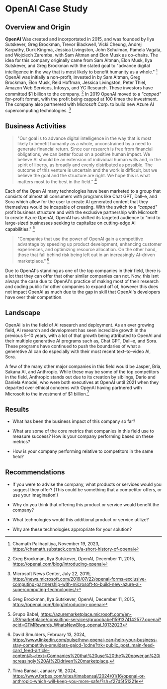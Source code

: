 # OpenAI Case Study

## Overview and Origin

**OpenAI** Was created and incorportated in 2015, and was founded by Ilya Sutskever, Greg Brockman, Trevor Blackwell, Vicki Cheung, Andrej Karpathy, Durk Kingma, Jessica Livingston, John Schulman, Pamela Vagata, and Wojciech Zaremba, with Sam Altman and Elon Musk as co&ndash;chairs. The idea for this company originally came from Sam Altman, Elon Musk, Ilya Sutskever, and Greg Brockman with the stated goal to "advance digital intelligence in the way that is most likely to benefit humanity as a whole." [^fn1] OpenAI was initially a non&ndash;profit, invested in by Sam Altman, Greg Brockman, Elon Musk, Reid Hoffman, Jessica Livingston, Peter Thiel, Amazon Web Services, Infosys, and YC Research. These investors have committed $1 billion to the company. [^fn2] In 2019 OpenAI moved to a *"capped"* for&ndash;profit format, with the profit being capped at 100 times the investment. The company also partnererd with Microsoft Corp. to build new Azure AI supercomputing technologies. [^fn3]

## Business Activities

>"Our goal is to advance digital intelligence in the way that is most likely to benefit humanity as a whole, unconstrained by a need to generate financial return. Since our research is free from financial obligations, we can better focus on a positive human impact. We believe AI should be an extension of individual human wills and, in the spirit of liberty, as broadly and evenly distributed as possible. The outcome of this venture is uncertain and the work is difficult, but we believe the goal and the structure are right. We hope this is what matters most to the best in the field." [^fn2]

Each of the Open AI many technologies have been marketed to a group that consists of almost all consumers with programs like Chat GPT, Dall&ndash;e, and Sora which allow for the user to create AI generated content that they themselves would be incapable of creating. With the switch to a *"capped"* profit business structure and with the exclusive partnership with Microsoft to create Azure OpenAI, OpenAI has shifted its targeted audience to "mid to large-sized businesses seeking to capitalize on cutting-edge AI capabilities." [^fn4]

>"Companies that use the power of OpenAI gain a competitive advantage by speeding up product development, enhancing customer experiences, and optimizing resource allocation. On the other hand, those that fall behind risk being left out in an increasingly AI-driven marketplace." [^fn5]

Due to OpenAI's standing as one of the top companies in their field, there is a lot that they can offer that other similar companies can not. Now, this isnt always the case due to OpenAI's practice of making most of their research and coding public for other companies to expand off of, however this does not impact OpenAI as much due to the gap in skill that OpenAI's developers have over their competition.

## Landscape

OpenAi is in the field of AI research and deployment. As an ever growing field, AI research and development has seen incredible growth in the previous 5&ndash;10 years, with a lot of that growth being attributed to OpenAI and their multiple generative AI programs such as, Chat GPT, Dall&ndash;e, and Sora. These programs have continued to push the boundaries of what a generetive AI can do especially with their most recent text&ndash;to&ndash;video AI, Sora.

A few of the many other major companies in this field would be Jasper, Bria, Sakana AI, and Anthropic. While these may be some of the top competitors in the field, Anthropic stands out due to its creation by siblings, Dario and Daniela Amodei, who were both executives at OpenAI until 2021 when they departed over ethical concerns with OpenAI having partnered with Microsoft to the investment of $1 billion.[^fn6]

## Results

* What has been the business impact of this company so far?

* What are some of the core metrics that companies in this field use to measure success? How is your company performing based on these metrics?

* How is your company performing relative to competitors in the same field?

## Recommendations

* If you were to advise the company, what products or services would you suggest they offer? (This could be something that a competitor offers, or use your imagination!)

* Why do you think that offering this product or service would benefit the company?

* What technologies would this additional product or service utilize?

* Why are these technologies appropriate for your solution?

[^fn1]: Chamath Palihapitiya, November 19, 2023, https://chamath.substack.com/p/a-short-history-of-openai

[^fn2]: Greg Brockman, Ilya Sutskever, OpenAI, December 11, 2015, https://openai.com/blog/introducing-openai

[^fn3]: Microsoft News Center, July 22, 2019, https://news.microsoft.com/2019/07/22/openai-forms-exclusive-computing-partnership-with-microsoft-to-build-new-azure-ai-supercomputing-technologies/

[^fn4]: Grupo Babel, https://azuremarketplace.microsoft.com/en-US/marketplace/consulting-services/grupobabel1591374142577.openai?ocid=GTMRewards_WhatsNewBlog_openai_10132023

[^fn5]: David Smulders, February 13, 2024, https://www.linkedin.com/pulse/how-openai-can-help-your-business-stay-competitive-smulders-gaicd-1cdne?trk=public_post_main-feed-card_feed-article-content#:~:text=Companies%20that%20use%20the%20power,an%20increasingly%20AI%2Ddriven%20marketplace.

[^fn6]: Tima Bansal, January 16, 2024, https://www.forbes.com/sites/timabansal/2024/01/16/openai-or-anthropic-which-will-keep-you-more-safe/?sh=f27d5f51221e
